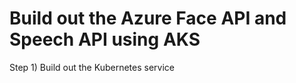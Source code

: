 # Build out the Azure Face API and Speech API using AKS

Step 1) Build out the Kubernetes service 


